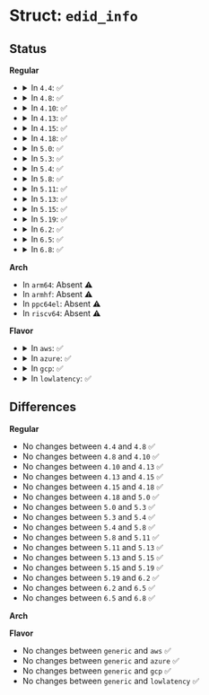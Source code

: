 # Struct: <code>edid_info</code>

## Status
<b>Regular</b>
<ul>
<li>
<details>
<summary>In <code>4.4</code>: ✅</summary>

```c
struct edid_info {
    unsigned char dummy[128];
};
```
</details>
</li>
<li>
<details>
<summary>In <code>4.8</code>: ✅</summary>

```c
struct edid_info {
    unsigned char dummy[128];
};
```
</details>
</li>
<li>
<details>
<summary>In <code>4.10</code>: ✅</summary>

```c
struct edid_info {
    unsigned char dummy[128];
};
```
</details>
</li>
<li>
<details>
<summary>In <code>4.13</code>: ✅</summary>

```c
struct edid_info {
    unsigned char dummy[128];
};
```
</details>
</li>
<li>
<details>
<summary>In <code>4.15</code>: ✅</summary>

```c
struct edid_info {
    unsigned char dummy[128];
};
```
</details>
</li>
<li>
<details>
<summary>In <code>4.18</code>: ✅</summary>

```c
struct edid_info {
    unsigned char dummy[128];
};
```
</details>
</li>
<li>
<details>
<summary>In <code>5.0</code>: ✅</summary>

```c
struct edid_info {
    unsigned char dummy[128];
};
```
</details>
</li>
<li>
<details>
<summary>In <code>5.3</code>: ✅</summary>

```c
struct edid_info {
    unsigned char dummy[128];
};
```
</details>
</li>
<li>
<details>
<summary>In <code>5.4</code>: ✅</summary>

```c
struct edid_info {
    unsigned char dummy[128];
};
```
</details>
</li>
<li>
<details>
<summary>In <code>5.8</code>: ✅</summary>

```c
struct edid_info {
    unsigned char dummy[128];
};
```
</details>
</li>
<li>
<details>
<summary>In <code>5.11</code>: ✅</summary>

```c
struct edid_info {
    unsigned char dummy[128];
};
```
</details>
</li>
<li>
<details>
<summary>In <code>5.13</code>: ✅</summary>

```c
struct edid_info {
    unsigned char dummy[128];
};
```
</details>
</li>
<li>
<details>
<summary>In <code>5.15</code>: ✅</summary>

```c
struct edid_info {
    unsigned char dummy[128];
};
```
</details>
</li>
<li>
<details>
<summary>In <code>5.19</code>: ✅</summary>

```c
struct edid_info {
    unsigned char dummy[128];
};
```
</details>
</li>
<li>
<details>
<summary>In <code>6.2</code>: ✅</summary>

```c
struct edid_info {
    unsigned char dummy[128];
};
```
</details>
</li>
<li>
<details>
<summary>In <code>6.5</code>: ✅</summary>

```c
struct edid_info {
    unsigned char dummy[128];
};
```
</details>
</li>
<li>
<details>
<summary>In <code>6.8</code>: ✅</summary>

```c
struct edid_info {
    unsigned char dummy[128];
};
```
</details>
</li>
</ul>
<b>Arch</b>
<ul>
<li>
In <code>arm64</code>: Absent ⚠️
</li>
<li>
In <code>armhf</code>: Absent ⚠️
</li>
<li>
In <code>ppc64el</code>: Absent ⚠️
</li>
<li>
In <code>riscv64</code>: Absent ⚠️
</li>
</ul>
<b>Flavor</b>
<ul>
<li>
<details>
<summary>In <code>aws</code>: ✅</summary>

```c
struct edid_info {
    unsigned char dummy[128];
};
```
</details>
</li>
<li>
<details>
<summary>In <code>azure</code>: ✅</summary>

```c
struct edid_info {
    unsigned char dummy[128];
};
```
</details>
</li>
<li>
<details>
<summary>In <code>gcp</code>: ✅</summary>

```c
struct edid_info {
    unsigned char dummy[128];
};
```
</details>
</li>
<li>
<details>
<summary>In <code>lowlatency</code>: ✅</summary>

```c
struct edid_info {
    unsigned char dummy[128];
};
```
</details>
</li>
</ul>

## Differences
<b>Regular</b>
<ul>
<li>
No changes between <code>4.4</code> and <code>4.8</code> ✅
</li>
<li>
No changes between <code>4.8</code> and <code>4.10</code> ✅
</li>
<li>
No changes between <code>4.10</code> and <code>4.13</code> ✅
</li>
<li>
No changes between <code>4.13</code> and <code>4.15</code> ✅
</li>
<li>
No changes between <code>4.15</code> and <code>4.18</code> ✅
</li>
<li>
No changes between <code>4.18</code> and <code>5.0</code> ✅
</li>
<li>
No changes between <code>5.0</code> and <code>5.3</code> ✅
</li>
<li>
No changes between <code>5.3</code> and <code>5.4</code> ✅
</li>
<li>
No changes between <code>5.4</code> and <code>5.8</code> ✅
</li>
<li>
No changes between <code>5.8</code> and <code>5.11</code> ✅
</li>
<li>
No changes between <code>5.11</code> and <code>5.13</code> ✅
</li>
<li>
No changes between <code>5.13</code> and <code>5.15</code> ✅
</li>
<li>
No changes between <code>5.15</code> and <code>5.19</code> ✅
</li>
<li>
No changes between <code>5.19</code> and <code>6.2</code> ✅
</li>
<li>
No changes between <code>6.2</code> and <code>6.5</code> ✅
</li>
<li>
No changes between <code>6.5</code> and <code>6.8</code> ✅
</li>
</ul>
<b>Arch</b>
<ul>
</ul>
<b>Flavor</b>
<ul>
<li>
No changes between <code>generic</code> and <code>aws</code> ✅
</li>
<li>
No changes between <code>generic</code> and <code>azure</code> ✅
</li>
<li>
No changes between <code>generic</code> and <code>gcp</code> ✅
</li>
<li>
No changes between <code>generic</code> and <code>lowlatency</code> ✅
</li>
</ul>
